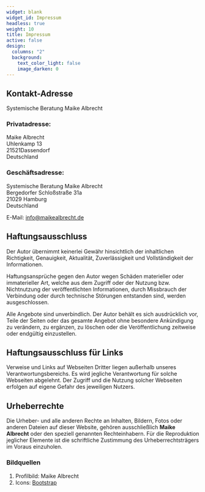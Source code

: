 ```yaml
---
widget: blank
widget_id: Impressum
headless: true
weight: 10
title: Impressum
active: false
design:
  columns: "2"
  background:
    text_color_light: false
    image_darken: 0
---
```

<!--StartFragment-->

## Kontakt-Adresse

Systemische Beratung Maike Albrecht

### Privatadresse:

Maike Albrecht\
Uhlenkamp 13\
21521Dassendorf\
Deutschland

### Geschäftsadresse:

Systemische Beratung Maike Albrecht\
Bergedorfer Schloßstraße 31a\
21029 Hamburg\
Deutschland

E-Mail: [info@maikealbrecht.de](mailto:info@maikealbrecht.de)

## Haftungsausschluss

Der Autor übernimmt keinerlei Gewähr hinsichtlich der inhaltlichen Richtigkeit, Genauigkeit, Aktualität, Zuverlässigkeit und Vollständigkeit der Informationen.

Haftungsansprüche gegen den Autor wegen Schäden materieller oder immaterieller Art, welche aus dem Zugriff oder der Nutzung bzw. Nichtnutzung der veröffentlichten Informationen, durch Missbrauch der Verbindung oder durch technische Störungen entstanden sind, werden ausgeschlossen.

Alle Angebote sind unverbindlich. Der Autor behält es sich ausdrücklich vor, Teile der Seiten oder das gesamte Angebot ohne besondere Ankündigung zu verändern, zu ergänzen, zu löschen oder die Veröffentlichung zeitweise oder endgültig einzustellen.

## Haftungsausschluss für Links

Verweise und Links auf Webseiten Dritter liegen außerhalb unseres Verantwortungsbereichs. Es wird jegliche Verantwortung für solche Webseiten abgelehnt. Der Zugriff und die Nutzung solcher Webseiten erfolgen auf eigene Gefahr des jeweiligen Nutzers.

## Urheberrechte

Die Urheber- und alle anderen Rechte an Inhalten, Bildern, Fotos oder anderen Dateien auf dieser Website, gehören ausschließlich **Maike Albrecht** oder den speziell genannten Rechteinhabern. Für die Reproduktion jeglicher Elemente ist die schriftliche Zustimmung des Urheberrechtsträgers im Voraus einzuholen.

### Bildquellen

1. Profilbild: Maike Albrecht
2. Icons: [Bootstrap](https://icons.getbootstrap.com/)

<!--EndFragment-->